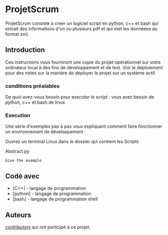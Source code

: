 # ProjetScrum

ProjetScrum consiste à creer un logiciel script en python, c++ et bash qui extrait des informations d'un ou plusieurs 
pdf et qui met les donnéees au format xml.

## Introduction
Ces instructions vous fourniront une copie du projet opérationnel sur votre ordinateur local à des fins de développement et de test. Voir le déploiement pour des notes sur la manière de déployer le projet sur un système actif.

### conditions préalables
De quoi avez-vous besoin pour executer le script :
  vous avez besoin de python, c++ et bash de linux.



### Execution

Une série d'exemples pas à pas vous expliquant comment faire fonctionner un environnement de développement : 

Ouvrez un terminal Linux dans le dossier qui contient les Scripts

Abstract.py

```
Give the example
```


## Codé avec

* [C++] - langage de programmation
* [python] - langage de programmation
* [bash] - langage de programmation shell 

## Auteurs

[contributors](https://github.com/Hamzaim1/ProjetScrum/contributors) qui ont participé à ce projet.




